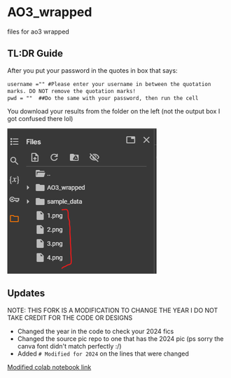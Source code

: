 # AO3_wrapped
files for ao3 wrapped

## TL:DR Guide
After you put your password in the quotes in box that says:
```
username ="" #Please enter your username in between the quotation marks. DO NOT remove the quotation marks!
pwd = ""  ##Do the same with your password, then run the cell
```

You download your results from the folder on the left (not the output box I got confused there lol)

![Looks like this](https://github.com/cyroclastic/AO3_wrapped/blob/main/Download%20yo%20pics%20here.png?raw=true)


## Updates
NOTE: THIS FORK IS A MODIFICATION TO CHANGE THE YEAR I DO NOT TAKE CREDIT FOR THE CODE OR DESIGNS

- Changed the year in the code to check your 2024 fics
- Changed the source pic repo to one that has the 2024 pic (ps sorry the canva font didn't match perfectly :/)
- Added `# Modified for 2024` on the lines that were changed

[Modified colab notebook link](https://colab.research.google.com/drive/1uNLVq03i03khZmaVklhzo4VD02xnTKNX?usp=sharing)

